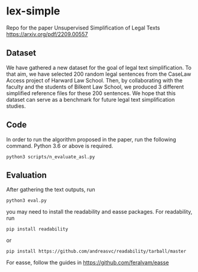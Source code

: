 # lex-simple
Repo for the paper Unsupervised Simplification of Legal Texts https://arxiv.org/pdf/2209.00557

## Dataset
We have gathered a new dataset for the goal of legal text simplification. To that aim, we have selected 200 random legal sentences from the CaseLaw Access project of Harward Law School. Then, by collaborating with the faculty and the students of Bilkent Law School, we produced 3 different simplified reference files for these 200 sentences. We hope that this dataset can serve as a benchmark for future legal text simplification studies.

## Code
In order to run the algorithm proposed in the paper, run the following command. Python 3.6 or above is required.
```
python3 scripts/n_evaluate_asl.py
```

## Evaluation

After gathering the text outputs, run 
```
python3 eval.py
```

you may need to install the readability and easse packages. For readability, run
```
pip install readability
```
or 
```
pip install https://github.com/andreasvc/readability/tarball/master
```

For easse, follow the guides in https://github.com/feralvam/easse
